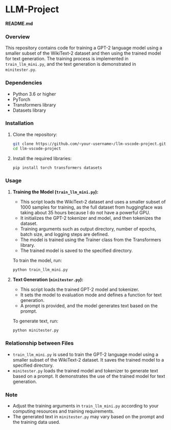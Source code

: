 # LLM-Project
**README.md**

### Overview
This repository contains code for training a GPT-2 language model using a smaller subset of the WikiText-2 dataset and then using the trained model for text generation. The training process is implemented in `train_llm_mini.py`, and the text generation is demonstrated in `minitester.py`.

### Dependencies
- Python 3.6 or higher
- PyTorch
- Transformers library
- Datasets library

### Installation
1. Clone the repository:
   ```bash
   git clone https://github.com/<your-username>/llm-vscode-project.git
   cd llm-vscode-project
   ```

2. Install the required libraries:
   ```bash
   pip install torch transformers datasets
   ```

### Usage
1. **Training the Model (`train_llm_mini.py`):**
   - This script loads the WikiText-2 dataset and uses a smaller subset of 1000 samples for training, as the full dataset from huggingface was taking about 35 hours because I do not have a powerful GPU.
   - It initializes the GPT-2 tokenizer and model, and then tokenizes the dataset.
   - Training arguments such as output directory, number of epochs, batch size, and logging steps are defined.
   - The model is trained using the Trainer class from the Transformers library.
   - The trained model is saved to the specified directory.

   To train the model, run:
   ```bash
   python train_llm_mini.py
   ```

2. **Text Generation (`minitester.py`):**
   - This script loads the trained GPT-2 model and tokenizer.
   - It sets the model to evaluation mode and defines a function for text generation.
   - A prompt is provided, and the model generates text based on the prompt.

   To generate text, run:
   ```bash
   python minitester.py
   ```

### Relationship between Files
- `train_llm_mini.py` is used to train the GPT-2 language model using a smaller subset of the WikiText-2 dataset. It saves the trained model to a specified directory.
- `minitester.py` loads the trained model and tokenizer to generate text based on a prompt. It demonstrates the use of the trained model for text generation.

### Note
- Adjust the training arguments in `train_llm_mini.py` according to your computing resources and training requirements.
- The generated text in `minitester.py` may vary based on the prompt and the training data used.
